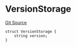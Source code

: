 # VersionStorage
[Git Source](https://github.com/thrackle-io/forte-rules-engine/blob/82c852aae835019a12c3223cb7eabe7f59f19e1a/src/protocol/diamond/VersionFacetLib.sol)


```solidity
struct VersionStorage {
    string version;
}
```

